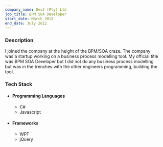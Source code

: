 ```yaml
---
company_name: Dev2 (Pty) Ltd
job_title: BPM SOA Developer
start_date: March 2012
end_date: July 2012
---
```


### Description

I joined the company at the height of the BPM/SOA craze. The company was a startup working on a business process modelling tool. My official title was BPM SOA Developer but I did not do any business process modelling but was in the trenches with the other engineers programming, building the tool.

### Tech Stack

- #### Programming Languages
  - C#
  - Javascript
- #### Frameworks
  - WPF
  - jQuery
